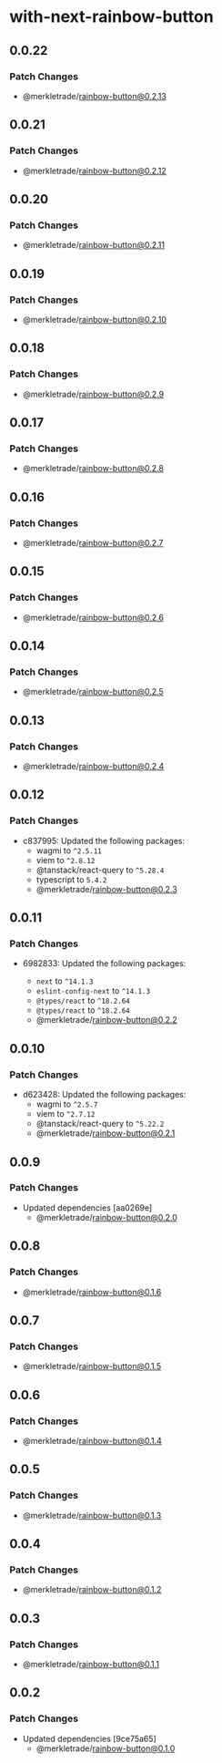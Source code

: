 # with-next-rainbow-button

## 0.0.22

### Patch Changes

- @merkletrade/rainbow-button@0.2.13

## 0.0.21

### Patch Changes

- @merkletrade/rainbow-button@0.2.12

## 0.0.20

### Patch Changes

- @merkletrade/rainbow-button@0.2.11

## 0.0.19

### Patch Changes

- @merkletrade/rainbow-button@0.2.10

## 0.0.18

### Patch Changes

- @merkletrade/rainbow-button@0.2.9

## 0.0.17

### Patch Changes

- @merkletrade/rainbow-button@0.2.8

## 0.0.16

### Patch Changes

- @merkletrade/rainbow-button@0.2.7

## 0.0.15

### Patch Changes

- @merkletrade/rainbow-button@0.2.6

## 0.0.14

### Patch Changes

- @merkletrade/rainbow-button@0.2.5

## 0.0.13

### Patch Changes

- @merkletrade/rainbow-button@0.2.4

## 0.0.12

### Patch Changes

- c837995: Updated the following packages:
  - wagmi to `^2.5.11`
  - viem to `^2.8.12`
  - @tanstack/react-query to `^5.28.4`
  - typescript to `5.4.2`
  - @merkletrade/rainbow-button@0.2.3

## 0.0.11

### Patch Changes

- 6982833: Updated the following packages:

  - `next` to `^14.1.3`
  - `eslint-config-next` to `^14.1.3`
  - `@types/react` to `^18.2.64`
  - `@types/react` to `^18.2.64`
  - @merkletrade/rainbow-button@0.2.2

## 0.0.10

### Patch Changes

- d623428: Updated the following packages:
  - wagmi to `^2.5.7`
  - viem to `^2.7.12`
  - @tanstack/react-query to `^5.22.2`
  - @merkletrade/rainbow-button@0.2.1

## 0.0.9

### Patch Changes

- Updated dependencies [aa0269e]
  - @merkletrade/rainbow-button@0.2.0

## 0.0.8

### Patch Changes

- @merkletrade/rainbow-button@0.1.6

## 0.0.7

### Patch Changes

- @merkletrade/rainbow-button@0.1.5

## 0.0.6

### Patch Changes

- @merkletrade/rainbow-button@0.1.4

## 0.0.5

### Patch Changes

- @merkletrade/rainbow-button@0.1.3

## 0.0.4

### Patch Changes

- @merkletrade/rainbow-button@0.1.2

## 0.0.3

### Patch Changes

- @merkletrade/rainbow-button@0.1.1

## 0.0.2

### Patch Changes

- Updated dependencies [9ce75a65]
  - @merkletrade/rainbow-button@0.1.0
